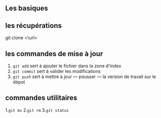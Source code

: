 ## Les basiques

## les récupérations

git clone <\url\>

## les commandes de mise à jour

1. `git add` sert à ajouter le fichier dans la zone d'index
2. `git commit` sert à valider les modifications
3. `git push` sert à mettre à jour &mdash; pousser &mdash; la version de travail sur le dépot

## commandes utilitaires

1.`git mv`
2.`git rm`
3.`git status`
